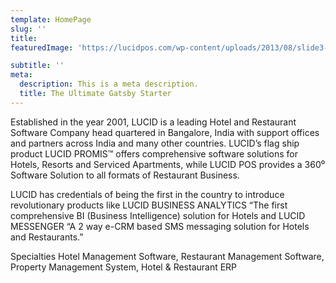 ```yaml
---
template: HomePage
slug: ''
title: 
featuredImage: 'https://lucidpos.com/wp-content/uploads/2013/08/slide3-24.jpg'

subtitle: ''
meta:
  description: This is a meta description.
  title: The Ultimate Gatsby Starter
---
```

Established in the year 2001, LUCID is a leading Hotel and Restaurant Software Company head quartered in Bangalore, India with support offices and partners across India and many other countries. LUCID’s flag ship product LUCID PROMIS™ offers comprehensive software solutions for Hotels, Resorts and Serviced Apartments, while LUCID POS provides a 360⁰ Software Solution to all formats of Restaurant Business.

LUCID has credentials of being the first in the country to introduce revolutionary products like LUCID BUSINESS ANALYTICS “The first comprehensive BI (Business Intelligence) solution for Hotels and LUCID MESSENGER “A 2 way e-CRM based SMS messaging solution for Hotels and Restaurants.”

Specialties
Hotel Management Software, Restaurant Management Software, Property Management System, Hotel & Restaurant ERP

